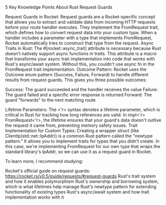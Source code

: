 5 Key Knowledge Points About Rust Request Guards

Request Guards in Rocket: Request guards are a Rocket-specific concept that allows you to extract and validate data from incoming HTTP requests before your route handler executes. They implement the FromRequest trait, which defines how to convert request data into your custom type. When a handler includes a parameter with a type that implements FromRequest, Rocket automatically tries to construct that type from the request.
Async Traits in Rust: The #[rocket::async_trait] attribute is necessary because Rust doesn't natively support async functions in traits. This attribute is a macro that transforms your async trait implementation into code that works with Rust's async/await system. Without this, you couldn't use async fn in the FromRequest trait implementation.
Outcome Pattern: Rocket uses the Outcome enum pattern (Success, Failure, Forward) to handle different results from request guards. This gives you three possible outcomes:

Success: The guard succeeded and the handler receives the value
Failure: The guard failed and a specific error response is returned
Forward: The guard "forwards" to the next matching route


Lifetime Parameters: The <'r> syntax denotes a lifetime parameter, which is critical in Rust for tracking how long references are valid. In impl<'r> FromRequest<'r>, the lifetime ensures that your guard's data doesn't outlive the request it came from, preventing memory safety issues.
Trait Implementation for Custom Types: Creating a wrapper struct (like ClientIp(std::net::IpAddr)) is a common Rust pattern called the "newtype pattern." It allows you to implement traits for types that you didn't create. In this case, we're implementing FromRequest for our own type that wraps the standard library's IpAddr, so we can use it as a request guard in Rocket.

To learn more, I recommend studying:

Rocket's official guide on request guards: https://rocket.rs/v0.5/guide/requests/#request-guards
Rust's trait system and how it enables polymorphism
Rust's ownership and borrowing system, which is what lifetimes help manage
Rust's newtype pattern for extending functionality of existing types
Rust's async/await system and how trait implementation works with it
